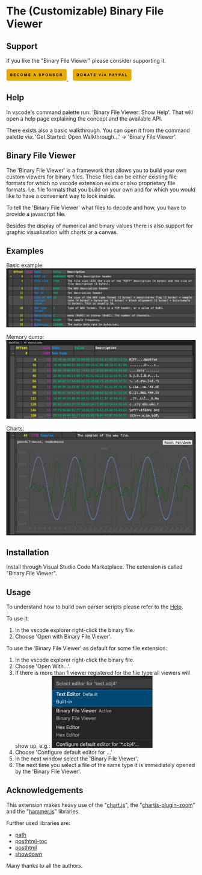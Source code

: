 # The (Customizable) Binary File Viewer

## Support

If you like the "Binary File Viewer" please consider supporting it.

<a href="https://github.com/sponsors/maziac" title="Github sponsor">
	<img src="assets/local/button_donate_sp.png" />
</a>
&nbsp;&nbsp;
<a href="https://www.paypal.com/donate/?hosted_button_id=K6NNLZCTN3UV4&locale.x=en_DE&Z3JncnB0=" title="PayPal">
	<img src="assets/local/button_donate_pp.png" />
</a>


## Help

In vscode's command palette run: 'Binary File Viewer: Show Help'.
That will open a help page explaining the concept and the available API.

There exists also a basic walkthrough. You can open it from the command palette via: 'Get Started: Open Walkthrough...' -> 'Binary File Viewer'.


## Binary File Viewer

The 'Binary File Viewer' is a framework that allows you to build your own custom viewers for binary files.
These files can be either existing file formats for which no vscode extension exists or also proprietary file formats.
I.e. file formats that you build on your own and for which you would like to have a convenient way to look inside.

To tell the 'Binary File Viewer' what files to decode and how, you have to provide a javascript file.

Besides the display of numerical and binary values there is also support for graphic visualization with charts or a canvas.

## Examples

Basic example:
![](assets/remote/basic_example.jpg)


Memory dump:
![](assets/local/help/help3.jpg)


Charts:
![](assets/local/help/help4b.jpg)


## Installation

Install through Visual Studio Code Marketplace.
The extension is called "Binary File Viewer".


## Usage

To understand how to build own parser scripts please refer to the [Help](https://github.com/maziac/binary-file-viewer/blob/main/assets/local/help/help.md).

To use it:
1. In the vscode explorer right-click the binary file.
2. Choose 'Open with Binary File Viewer'.

To use the 'Binary File Viewer' as default for some file extension:
1. In the vscode explorer right-click the binary file.
2. Choose 'Open With...'.
3. If there is more than 1 viewer registered for the file type all viewers will show up, e.g.:
![](assets/remote/viewer_selection.jpg)
4. Choose 'Configure default editor for ...'
5. In the next window select the 'Binary File Viewer'.
6. The next time you select a file of the same type it is immediately opened by the 'Binary File Viewer'.


## Acknowledgements

This extension makes heavy use of the "[chart.js](https://www.chartjs.org)", the "[chartjs-plugin-zoom](https://github.com/chartjs/chartjs-plugin-zoom)" and the "[hammer.js](https://github.com/hammerjs/hammer.js/tree/master/)" libraries.

Further used libraries are:
- [path](https://github.com/jinder/path)
- [posthtml-toc](https://github.com/posthtml/posthtml-toc)
- [posthtml](https://github.com/posthtml/posthtml)
- [showdown](https://github.com/showdownjs/showdown)

Many thanks to all the authors.
